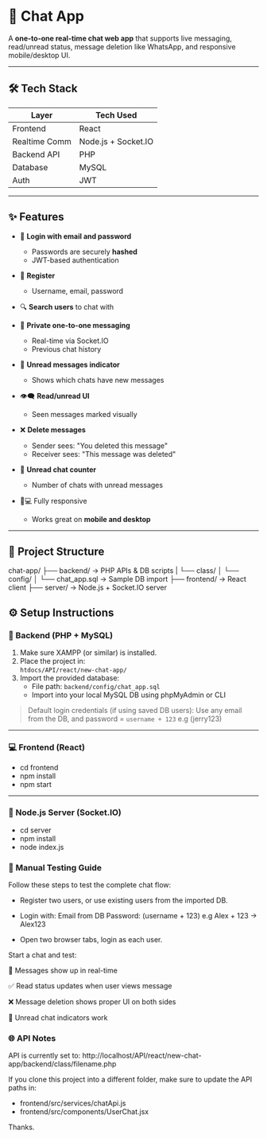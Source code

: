 # 💬 Chat App

A **one-to-one real-time chat web app** that supports live messaging, read/unread status, message deletion like WhatsApp, and responsive mobile/desktop UI.

---

## 🛠️ Tech Stack

| Layer         | Tech Used         |
|---------------|-------------------|
| Frontend      | React             |
| Realtime Comm | Node.js + Socket.IO |
| Backend API   | PHP               |
| Database      | MySQL             |
| Auth          | JWT               |

---

## ✨ Features

- 🔐 **Login with email and password**
  - Passwords are securely **hashed**
  - JWT-based authentication

- 📝 **Register**
  - Username, email, password

- 🔍 **Search users** to chat with

- 💬 **Private one-to-one messaging**
  - Real-time via Socket.IO
  - Previous chat history

- 🔔 **Unread messages indicator**
  - Shows which chats have new messages

- 👁️‍🗨️ **Read/unread UI**
  - Seen messages marked visually

- ❌ **Delete messages**
  - Sender sees: "You deleted this message"
  - Receiver sees: "This message was deleted"

- 🔢 **Unread chat counter**
  - Number of chats with unread messages

- 📱💻 Fully responsive
  - Works great on **mobile and desktop**

---

## 🚀 Project Structure
chat-app/
├── backend/ → PHP APIs & DB scripts
| └── class/
│ └── config/
│     └── chat_app.sql → Sample DB import
├── frontend/ → React client
├── server/ → Node.js + Socket.IO server


## ⚙️ Setup Instructions

### 🔌 Backend (PHP + MySQL)

1. Make sure XAMPP (or similar) is installed.
2. Place the project in:  
   `htdocs/API/react/new-chat-app/`
3. Import the provided database:
   - File path: `backend/config/chat_app.sql`
   - Import into your local MySQL DB using phpMyAdmin or CLI

>  Default login credentials (if using saved DB users):
> Use any email from the DB, and password = `username + 123` e.g (jerry123)

---

### 💻 Frontend (React)
- cd frontend
- npm install
- npm start
---


### 🔌 Node.js Server (Socket.IO)
- cd server
- npm install
- node index.js




### 🧪 Manual Testing Guide
Follow these steps to test the complete chat flow:

- Register two users, or use existing users from the imported DB.

- Login with:
Email from DB
Password: (username + 123) e.g Alex + 123 -> Alex123

- Open two browser tabs, login as each user.

Start a chat and test:

🔄 Messages show up in real-time

✅ Read status updates when user views message

❌ Message deletion shows proper UI on both sides

🔔 Unread chat indicators work


### 🌐 API Notes
API is currently set to:
http://localhost/API/react/new-chat-app/backend/class/filename.php

If you clone this project into a different folder, make sure to update the API paths in:
- frontend/src/services/chatApi.js
- frontend/src/components/UserChat.jsx

Thanks.
